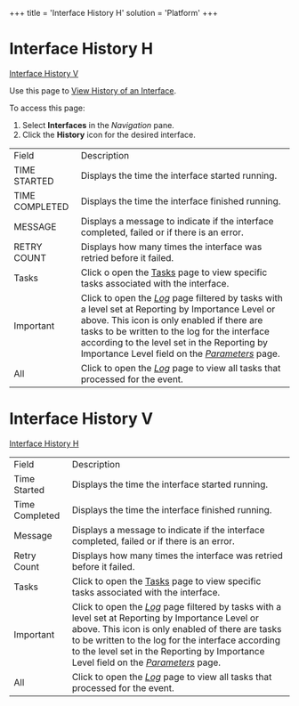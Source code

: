 +++
title = 'Interface History H'
solution = 'Platform'
+++

# Interface History H

[Interface History V](#InterfaceHistoryV)

<div class="use">

Use this page to [View History of an
Interface](../Use_Cases/View_History_of_an_Interface.htm).

</div>

To access this page:

1.  Select **Interfaces** in the *Navigation* pane.
2.  Click the **History** icon for the desired
interface.

|                |                                                                                                                                                                                                                                                                                                                                 |
| -------------- | ------------------------------------------------------------------------------------------------------------------------------------------------------------------------------------------------------------------------------------------------------------------------------------------------------------------------------- |
| Field          | Description                                                                                                                                                                                                                                                                                                                     |
| TIME STARTED   | Displays the time the interface started running.                                                                                                                                                                                                                                                                                |
| TIME COMPLETED | Displays the time the interface finished running.                                                                                                                                                                                                                                                                               |
| MESSAGE        | Displays a message to indicate if the interface completed, failed or if there is an error.                                                                                                                                                                                                                                      |
| RETRY COUNT    | Displays how many times the interface was retried before it failed.                                                                                                                                                                                                                                                             |
| Tasks          | Click o open the [Tasks](Tasks.htm) page to view specific tasks associated with the interface.                                                                                                                                                                                                                                  |
| Important      | Click to open the *[Log](Log.htm)* page filtered by tasks with a level set at Reporting by Importance Level or above. This icon is only enabled if there are tasks to be written to the log for the interface according to the level set in the Reporting by Importance Level field on the *[Parameters](Parameters.htm)* page. |
| All            | Click to open the *[Log](Log.htm)* page to view all tasks that processed for the event.                                                                                                                                                                                                                                         |

# <span id="InterfaceHistoryV"></span> Interface History V

[Interface History
H](#InterfaceHistoryH)

|                |                                                                                                                                                                                                                                                                                                                                 |
| -------------- | ------------------------------------------------------------------------------------------------------------------------------------------------------------------------------------------------------------------------------------------------------------------------------------------------------------------------------- |
| Field          | Description                                                                                                                                                                                                                                                                                                                     |
| Time Started   | Displays the time the interface started running.                                                                                                                                                                                                                                                                                |
| Time Completed | Displays the time the interface finished running.                                                                                                                                                                                                                                                                               |
| Message        | Displays a message to indicate if the interface completed, failed or if there is an error.                                                                                                                                                                                                                                      |
| Retry Count    | Displays how many times the interface was retried before it failed.                                                                                                                                                                                                                                                             |
| Tasks          | Click to open the [Tasks](Tasks.htm) page to view specific tasks associated with the interface.                                                                                                                                                                                                                                 |
| Important      | Click to open the *[Log](Log.htm)* page filtered by tasks with a level set at Reporting by Importance Level or above. This icon is only enabled of there are tasks to be written to the log for the interface according to the level set in the Reporting by Importance Level field on the *[Parameters](Parameters.htm)* page. |
| All            | Click to open the *[Log](Log.htm)* page to view all tasks that processed for the event.                                                                                                                                                                                                                                         |
